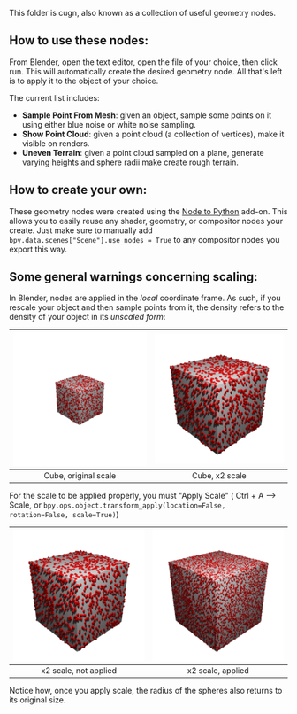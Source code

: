 This folder is cugn, also known as a collection of useful geometry nodes. 

## How to use these nodes:
From Blender, open the text editor, open the file of your choice, then click run. 
This will automatically create the desired geometry node. All that's left is to apply it to the object of your choice.

The current list includes:
* **Sample Point From Mesh**: given an object, sample some points on it using either blue noise or white noise sampling.
* **Show Point Cloud**: given a point cloud (a collection of vertices), make it visible on renders.
* **Uneven Terrain**: given a point cloud sampled on a plane, generate varying heights and sphere radii make create rough terrain.  

## How to create your own:
These geometry nodes were created using the [Node to Python](https://extensions.blender.org/add-ons/node-to-python/) add-on.
This allows you to easily reuse any shader, geometry, or compositor nodes your create. Just make sure to manually add `bpy.data.scenes["Scene"].use_nodes = True`
to any compositor nodes you export this way.

## Some general warnings concerning scaling:
In Blender, nodes are applied in the _local_ coordinate frame. 
As such, if you rescale your object and then sample points from it, 
the density refers to the density of your object in its _unscaled form_:

![](../readme_images/white_noise_sampling_default_cube.png)  |  ![](../readme_images/white_noise_sampling_default_cube_x2_not_applied.png)
:-------------------------:|:-------------------------:
Cube, original scale             |  Cube, x2 scale

For the scale to be applied properly, you must "Apply Scale"
( Ctrl + A ⟶ Scale, or `bpy.ops.object.transform_apply(location=False, rotation=False, scale=True)`)

![](../readme_images/white_noise_sampling_default_cube_x2_not_applied.png)  |  ![](../readme_images/white_noise_sampling_default_cube_x2_applied.png)
:-------------------------:|:-------------------------:
x2 scale, not applied             |  x2 scale, applied

Notice how, once you apply scale, the radius of the spheres also returns to its original size.